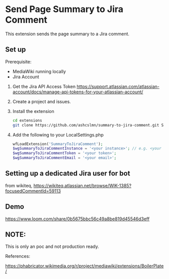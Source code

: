 # Send Page Summary to Jira Comment

This extension sends the page summary to a Jira comment.

## Set up 

Prerequisite:
- MediaWiki running locally 
- Jira Account

1. Get the Jira API Access Token https://support.atlassian.com/atlassian-account/docs/manage-api-tokens-for-your-atlassian-account/

2. Create a project and issues.  

3. Install the extension
   
	```bash
	cd extensions
	git clone https://github.com/ashcslmn/summary-to-jira-comment.git SummaryToJiraComment
	```

4. Add the following to your LocalSettings.php

	```php 
	wfLoadExtension('SummaryToJiraComment');
	$wgSummaryToJiraCommentInstance = '<your instance>'; // e.g. <your instance>.atlassian.net
	$wgSummaryToJiraCommentToken = '<your token>';
	$wgSummaryToJiraCommentEmail = '<your email>';
	```
	
## Setting up a dedicated Jira user for bot 

from wikiteq, https://wikiteq.atlassian.net/browse/WIK-1385?focusedCommentId=59113

## Demo

https://www.loom.com/share/0b5675bbc56c49a8be819d45546d3eff

## NOTE:
This is only an poc and not production ready.

References:

https://phabricator.wikimedia.org/r/project/mediawiki/extensions/BoilerPlate/
